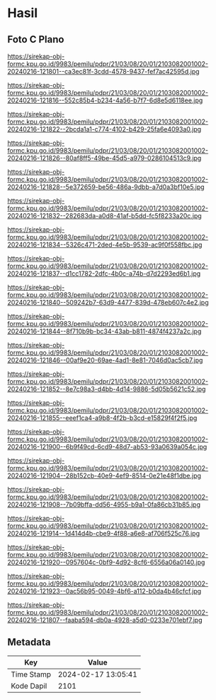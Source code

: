 # Hasil

## Foto C Plano

https://sirekap-obj-formc.kpu.go.id/9983/pemilu/pdpr/21/03/08/20/01/2103082001002-20240216-121801--ca3ec81f-3cdd-4578-9437-fef7ac42595d.jpg

https://sirekap-obj-formc.kpu.go.id/9983/pemilu/pdpr/21/03/08/20/01/2103082001002-20240216-121816--552c85b4-b234-4a56-b7f7-6d8e5d6118ee.jpg

https://sirekap-obj-formc.kpu.go.id/9983/pemilu/pdpr/21/03/08/20/01/2103082001002-20240216-121822--2bcda1a1-c774-4102-b429-25fa6e4093a0.jpg

https://sirekap-obj-formc.kpu.go.id/9983/pemilu/pdpr/21/03/08/20/01/2103082001002-20240216-121826--80af8ff5-49be-45d5-a979-0286104513c9.jpg

https://sirekap-obj-formc.kpu.go.id/9983/pemilu/pdpr/21/03/08/20/01/2103082001002-20240216-121828--5e372659-be56-486a-9dbb-a7d0a3bf10e5.jpg

https://sirekap-obj-formc.kpu.go.id/9983/pemilu/pdpr/21/03/08/20/01/2103082001002-20240216-121832--282683da-a0d8-41af-b5dd-fc5f8233a20c.jpg

https://sirekap-obj-formc.kpu.go.id/9983/pemilu/pdpr/21/03/08/20/01/2103082001002-20240216-121834--5326c471-2ded-4e5b-9539-ac9f0f558fbc.jpg

https://sirekap-obj-formc.kpu.go.id/9983/pemilu/pdpr/21/03/08/20/01/2103082001002-20240216-121837--d1cc1782-2dfc-4b0c-a74b-d7d2293ed6b1.jpg

https://sirekap-obj-formc.kpu.go.id/9983/pemilu/pdpr/21/03/08/20/01/2103082001002-20240216-121840--509242b7-63d9-4477-839d-478eb607c4e2.jpg

https://sirekap-obj-formc.kpu.go.id/9983/pemilu/pdpr/21/03/08/20/01/2103082001002-20240216-121844--8f710b9b-bc34-43ab-b811-4874f4237a2c.jpg

https://sirekap-obj-formc.kpu.go.id/9983/pemilu/pdpr/21/03/08/20/01/2103082001002-20240216-121846--00af9e20-69ae-4ad1-8e81-7046d0ac5cb7.jpg

https://sirekap-obj-formc.kpu.go.id/9983/pemilu/pdpr/21/03/08/20/01/2103082001002-20240216-121852--8e7c98a3-d4bb-4d14-9886-5d05b5621c52.jpg

https://sirekap-obj-formc.kpu.go.id/9983/pemilu/pdpr/21/03/08/20/01/2103082001002-20240216-121855--eeef1ca4-a9b8-4f2b-b3cd-e15829f4f2f5.jpg

https://sirekap-obj-formc.kpu.go.id/9983/pemilu/pdpr/21/03/08/20/01/2103082001002-20240216-121900--6b9f49cd-6cd9-48d7-ab53-93a0639a054c.jpg

https://sirekap-obj-formc.kpu.go.id/9983/pemilu/pdpr/21/03/08/20/01/2103082001002-20240216-121904--28b152cb-40e9-4ef9-8514-0e21e48f1dbe.jpg

https://sirekap-obj-formc.kpu.go.id/9983/pemilu/pdpr/21/03/08/20/01/2103082001002-20240216-121908--7b09bffa-dd56-4955-b9a1-0fa86cb31b85.jpg

https://sirekap-obj-formc.kpu.go.id/9983/pemilu/pdpr/21/03/08/20/01/2103082001002-20240216-121914--1d414d4b-cbe9-4f88-a6e8-af706f525c76.jpg

https://sirekap-obj-formc.kpu.go.id/9983/pemilu/pdpr/21/03/08/20/01/2103082001002-20240216-121920--0957604c-0bf9-4d92-8cf6-6556a06a0140.jpg

https://sirekap-obj-formc.kpu.go.id/9983/pemilu/pdpr/21/03/08/20/01/2103082001002-20240216-121923--0ac56b95-0049-4bf6-a112-b0da4b46cfcf.jpg

https://sirekap-obj-formc.kpu.go.id/9983/pemilu/pdpr/21/03/08/20/01/2103082001002-20240216-121807--faaba594-db0a-4928-a5d0-0233e701ebf7.jpg


## Metadata

| Key        | Value               |
| ---------- | ------------------- |
| Time Stamp | 2024-02-17 13:05:41 |
| Kode Dapil | 2101                |



